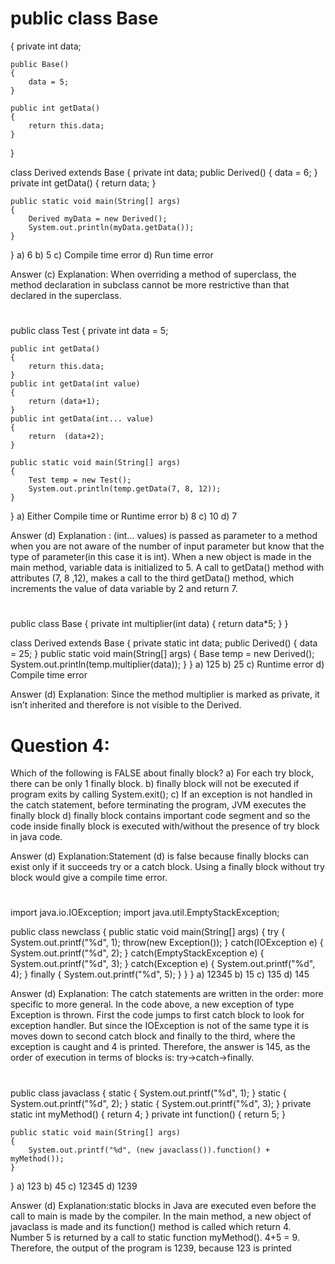 # public class Base 
{ 
    private int data; 
  
    public Base() 
    { 
        data = 5; 
    } 
  
    public int getData() 
    { 
        return this.data; 
    } 
} 
  
class Derived extends Base 
{ 
    private int data; 
    public Derived() 
    { 
        data = 6; 
    } 
    private int getData() 
    { 
        return data; 
    } 
  
    public static void main(String[] args) 
    { 
        Derived myData = new Derived(); 
        System.out.println(myData.getData()); 
    } 
} 
a) 6
b) 5
c) Compile time error
d) Run time error

Answer (c)
Explanation: When overriding a method of superclass, the method declaration in subclass cannot be more 
restrictive than that declared in the superclass.

# 
public class Test 
{ 
    private int data = 5; 
  
    public int getData() 
    { 
        return this.data; 
    } 
    public int getData(int value) 
    { 
        return (data+1); 
    } 
    public int getData(int... value) 
    { 
        return  (data+2); 
    } 
  
    public static void main(String[] args) 
    { 
        Test temp = new Test(); 
        System.out.println(temp.getData(7, 8, 12)); 
    } 
} 
a) Either Compile time or Runtime error
b) 8
c) 10
d) 7

Answer (d)
Explanation : (int… values) is passed as parameter to a method when you are not aware of the number of input parameter 
but know that the type of parameter(in this case it is int). When a new object is made in the main method, variable data 
is initialized to 5. A call to getData() method with attributes (7, 8 ,12), makes a call to the third getData() method,
which increments the value of data variable by 2 and return 7.


# 
public class Base 
{ 
    private int multiplier(int data) 
    { 
        return data*5; 
    } 
} 
  
class Derived extends Base 
{ 
    private static int data; 
    public Derived() 
    { 
        data = 25; 
    } 
    public static void main(String[] args) 
    { 
        Base temp = new Derived(); 
        System.out.println(temp.multiplier(data)); 
    } 
} 
a) 125
b) 25
c) Runtime error
d) Compile time error

Answer (d)
Explanation: Since the method multiplier is marked as private,
it isn’t inherited and therefore is not visible to the Derived.


# Question 4:
Which of the following is FALSE about finally block?
a) For each try block, there can be only 1 finally block.
b) finally block will not be executed if program exits by calling System.exit();
c) If an exception is not handled in the catch statement, before terminating the program, JVM executes the finally block
d) finally block contains important code segment and so the code inside finally block is executed with/without 
the presence of try block in java code.

Answer (d)
Explanation:Statement (d) is false because finally blocks can exist only if it succeeds try or a catch block. 
Using a finally block without try block would give a compile time error.

# 
import java.io.IOException; 
import java.util.EmptyStackException; 
  
public class newclass 
{ 
    public static void main(String[] args) 
    { 
        try
        { 
            System.out.printf("%d", 1); 
            throw(new Exception()); 
        } 
        catch(IOException e) 
        { 
            System.out.printf("%d", 2); 
        } 
        catch(EmptyStackException e) 
        { 
            System.out.printf("%d", 3); 
        } 
        catch(Exception e) 
        { 
            System.out.printf("%d", 4); 
        } 
        finally
        { 
            System.out.printf("%d", 5); 
        } 
    } 
} 
a) 12345
b) 15
c) 135
d) 145

Answer (d)
Explanation: The catch statements are written in the order: more specific to more general. In the code above, 
a new exception of type Exception is thrown. First the code jumps to first catch block to look for exception handler. 
But since the IOException is not
of the same type it is moves down to second catch block and finally to the third, where
the exception is caught and 4 is printed. Therefore, the answer is 145, as the order
of execution in terms of blocks is: try->catch->finally.
#
public class javaclass 
{ 
    static
    { 
        System.out.printf("%d", 1); 
    } 
    static
    { 
        System.out.printf("%d", 2); 
    } 
    static
    { 
        System.out.printf("%d", 3); 
    } 
    private static int myMethod() 
    { 
        return 4; 
    } 
    private int function() 
    { 
        return 5; 
    } 
  
    public static void main(String[] args) 
    { 
        System.out.printf("%d", (new javaclass()).function() + myMethod()); 
    } 
} 
a) 123
b) 45
c) 12345
d) 1239

Answer (d)
Explanation:static blocks in Java are executed even before the call to main is made by the compiler. 
In the main method, a new object of javaclass is made and its function() method is called which return 4.
Number 5 is returned by a call to static function
myMethod(). 4+5 = 9. Therefore, the output of the program is 1239, because 123 is printed

